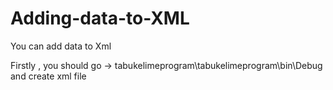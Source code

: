 # Adding-data-to-XML

You can add data to Xml

Firstly , you should go -> tabukelimeprogram\tabukelimeprogram\bin\Debug and create xml file 
